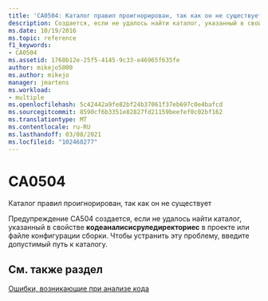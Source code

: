```yaml
---
title: 'CA0504: Каталог правил проигнорирован, так как он не существует.'
description: Создается, если не удалось найти каталог, указанный в свойстве Кодеаналисисруледиректориес в проекте или файле конфигурации сборки.
ms.date: 10/19/2016
ms.topic: reference
f1_keywords:
- CA0504
ms.assetid: 1768b12e-25f5-4145-9c33-e46965f635fe
author: mikejo5000
ms.author: mikejo
manager: jmartens
ms.workload:
- multiple
ms.openlocfilehash: 5c42442a9fe82bf24b37061f37eb697c0e4bafcd
ms.sourcegitcommit: 8590cf6b3351e82827fd21159beefef0c02bf162
ms.translationtype: MT
ms.contentlocale: ru-RU
ms.lasthandoff: 03/08/2021
ms.locfileid: "102468277"
---
```

# <a name="ca0504"></a>CA0504

Каталог правил проигнорирован, так как он не существует

Предупреждение CA504 создается, если не удалось найти каталог, указанный в свойстве **кодеаналисисруледиректориес** в проекте или файле конфигурации сборки. Чтобы устранить эту проблему, введите допустимый путь к каталогу.

## <a name="see-also"></a>См. также раздел
[Ошибки, возникающие при анализе кода](../code-quality/code-analysis-application-errors.md)
